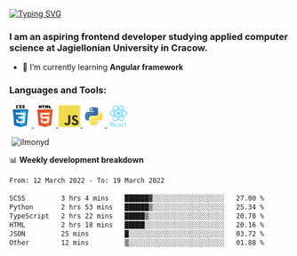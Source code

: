 [![Typing SVG](https://readme-typing-svg.herokuapp.com?color=%23e07a5f&size=40&center=false&vCenter=true&multiline=true&width=900&height=70&lines=Hi%2C+my+name+is+Oleg)](https://git.io/typing-svg)

<h3>
  I am an aspiring frontend developer studying applied computer science at Jagiellonian University in Cracow.</h3>

- 🌱 I’m currently learning **Angular framework**

<p align="left">
</p>


<h3 align="left">Languages and Tools:</h3>
<p align="left"> <a href="https://www.w3schools.com/css/" target="_blank" rel="noreferrer"> <img src="https://raw.githubusercontent.com/devicons/devicon/master/icons/css3/css3-original-wordmark.svg" alt="css3" width="40" height="40"/> </a> <a href="https://www.w3.org/html/" target="_blank" rel="noreferrer"> <img src="https://raw.githubusercontent.com/devicons/devicon/master/icons/html5/html5-original-wordmark.svg" alt="html5" width="40" height="40"/> </a> <a href="https://developer.mozilla.org/en-US/docs/Web/JavaScript" target="_blank" rel="noreferrer"> <img src="https://raw.githubusercontent.com/devicons/devicon/master/icons/javascript/javascript-original.svg" alt="javascript" width="40" height="40"/> </a> <a href="https://www.python.org" target="_blank" rel="noreferrer"> <img src="https://raw.githubusercontent.com/devicons/devicon/master/icons/python/python-original.svg" alt="python" width="40" height="40"/> </a> <a href="https://reactjs.org/" target="_blank" rel="noreferrer"> <img src="https://raw.githubusercontent.com/devicons/devicon/master/icons/react/react-original-wordmark.svg" alt="react" width="40" height="40"/> </a> </p>

<p>&nbsp;<img align="center" src="https://github-readme-stats.vercel.app/api?username=ilmonyd&show_icons=true&theme=calm&locale=en" alt="ilmonyd" /></p>


📊 **Weekly development breakdown**
<!--START_SECTION:waka-->

```text
From: 12 March 2022 - To: 19 March 2022

SCSS         3 hrs 4 mins    ██████▓░░░░░░░░░░░░░░░░░░   27.00 %
Python       2 hrs 53 mins   ██████▒░░░░░░░░░░░░░░░░░░   25.34 %
TypeScript   2 hrs 22 mins   █████▒░░░░░░░░░░░░░░░░░░░   20.78 %
HTML         2 hrs 18 mins   █████░░░░░░░░░░░░░░░░░░░░   20.16 %
JSON         25 mins         █░░░░░░░░░░░░░░░░░░░░░░░░   03.72 %
Other        12 mins         ▒░░░░░░░░░░░░░░░░░░░░░░░░   01.88 %
```

<!--END_SECTION:waka-->
